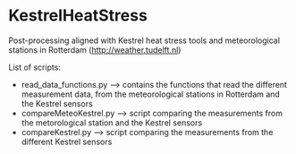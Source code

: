 # KestrelHeatStress
Post-processing aligned with Kestrel heat stress tools and meteorological stations in Rotterdam (http://weather.tudelft.nl)

List of scripts:

- read_data_functions.py --> contains the functions that read the different measurement data, from the meteorological stations in Rotterdam and the Kestrel sensors
- compareMeteoKestrel.py --> script comparing the measurements from the metorological station and the Kestrel sensors
- compareKestrel.py --> script comparing the measurements from the different Kestrel sensors

